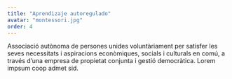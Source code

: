 ```yaml
---
title: "Aprendizaje autoregulado"
avatar: "montessori.jpg"
order: 4
---
```

Associació autònoma de persones unides voluntàriament per satisfer les seves necessitats i aspiracions econòmiques, socials i culturals en comú, a través d’una empresa de propietat conjunta i gestió democràtica.
Lorem impsum coop admet sid.
